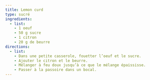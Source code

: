 ```yaml
---
title: Lemon curd
type: sucré
ingredients:
  - list:
    - 1 oeuf
    - 50 g sucre
    - 1 citron
    - 20 g de beurre
directions:
  - list:
    - Dans une petite casserole, fouetter l’oeuf et le sucre.
    - Ajouter le citron et le beurre.
    - Mélanger à feu doux jusqu’à ce que le mélange épaississe.
    - Passer à la passoire dans un bocal.
---
```


